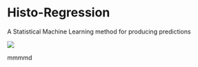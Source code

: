 # Histo-Regression
A Statistical Machine Learning method for producing predictions

<img src="https://render.githubusercontent.com/render/math?math=\widehat{Y}={\begin{cases}T_{Y\in C_{1}}(Y)&X\in C_{1}\\T_{Y\in C_{2}}(Y)&X\in C_{2}\\...&...\\T_{Y\in C_{i}}(Y)&X\in C_{i}\\...&...\\T_{Y\in C_{k}}(Y)&X\in C_{k}\end{cases}}">


mmmmd
